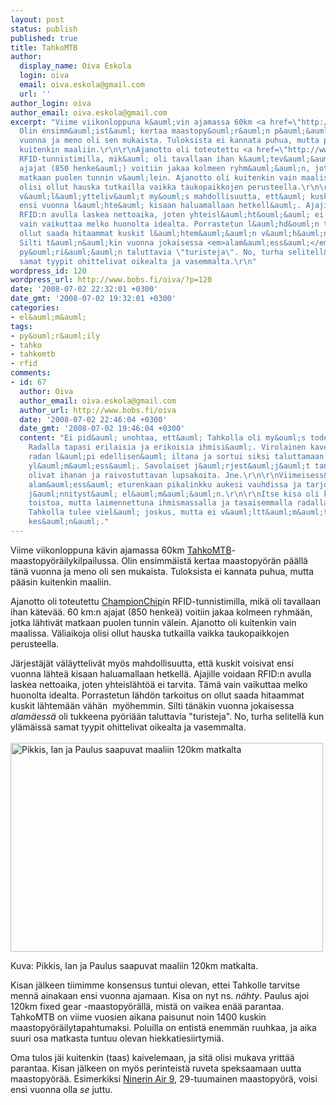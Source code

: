 ```yaml
---
layout: post
status: publish
published: true
title: TahkoMTB
author:
  display_name: Oiva Eskola
  login: oiva
  email: oiva.eskola@gmail.com
  url: ''
author_login: oiva
author_email: oiva.eskola@gmail.com
excerpt: "Viime viikonloppuna k&auml;vin ajamassa 60km <a href=\"http://www.tahkomtb.fi/index?page=1\">TahkoMTB</a>-maastopy&ouml;r&auml;ilykilpailussa.
  Olin ensimm&auml;ist&auml; kertaa maastopy&ouml;r&auml;n p&auml;&auml;ll&auml; t&auml;n&auml;
  vuonna ja meno oli sen mukaista. Tuloksista ei kannata puhua, mutta p&auml;&auml;sin
  kuitenkin maaliin.\r\n\r\nAjanotto oli toteutettu <a href=\"http://www.championchip.fi/index.asp?pid=19\">ChampionChip</a>in
  RFID-tunnistimilla, mik&auml; oli tavallaan ihan k&auml;tev&auml;&auml;. 60 km:n
  ajajat (850 henke&auml;) voitiin jakaa kolmeen ryhm&auml;&auml;n, jotka l&auml;htiv&auml;t
  matkaan puolen tunnin v&auml;lein. Ajanotto oli kuitenkin vain maalissa. V&auml;liaikoja
  olisi ollut hauska tutkailla vaikka taukopaikkojen perusteella.\r\n\r\nJ&auml;rjest&auml;j&auml;t
  v&auml;l&auml;ytteliv&auml;t my&ouml;s mahdollisuutta, ett&auml; kuskit voisivat
  ensi vuonna l&auml;hte&auml; kisaan haluamallaan hetkell&auml;. Ajajille voidaan
  RFID:n avulla laskea nettoaika, joten yhteisl&auml;ht&ouml;&auml; ei tarvita. T&auml;m&auml;
  vain vaikuttaa melko huonolta idealta. Porrastetun l&auml;hd&ouml;n tarkoitus on
  ollut saada hitaammat kuskit l&auml;htem&auml;&auml;n v&auml;h&auml;n&nbsp; my&ouml;hemmin.
  Silti t&auml;n&auml;kin vuonna jokaisessa <em>alam&auml;ess&auml;</em> oli tukkeena
  py&ouml;ri&auml;&auml;n taluttavia \"turisteja\". No, turha selitell&auml; kun yl&auml;m&auml;iss&auml;
  samat tyypit ohittelivat oikealta ja vasemmalta.\r\n"
wordpress_id: 120
wordpress_url: http://www.bobs.fi/oiva/?p=120
date: '2008-07-02 22:32:01 +0300'
date_gmt: '2008-07-02 19:32:01 +0300'
categories:
- el&auml;m&auml;
tags:
- py&ouml;r&auml;ily
- tahko
- tahkomtb
- rfid
comments:
- id: 67
  author: Oiva
  author_email: oiva.eskola@gmail.com
  author_url: http://www.bobs.fi/oiva
  date: '2008-07-02 22:46:04 +0300'
  date_gmt: '2008-07-02 19:46:04 +0300'
  content: "Ei pid&auml; unohtaa, ett&auml; Tahkolla oli my&ouml;s todella hauskaa.
    Radalla tapasi erilaisia ja erikoisia ihmisi&auml;. Virolainen kaveri kertoi ajaneensa
    radan l&auml;pi edellisen&auml; iltana ja sortui siksi taluttamaan viimeisess&auml;
    yl&auml;m&auml;ess&auml;. Savolaiset j&auml;rjest&auml;j&auml;t tankkauspisteill&auml;
    olivat ihanan ja raivostuttavan lupsakoita. Jne.\r\n\r\nViimeisess&auml; isossa
    alam&auml;ess&auml; eturenkaan pikalinkku aukesi vauhdissa ja tarjosi v&auml;h&auml;n
    j&auml;nnityst&auml; el&auml;m&auml;&auml;n.\r\n\r\nItse kisa oli kuitenkin vanhan
    toistoa, mutta laimennettuna ihmismassalla ja tasaisemmalla radalla. Viides kerta
    Tahkolla tulee viel&auml; joskus, mutta ei v&auml;ltt&auml;m&auml;tt&auml; ensi
    kes&auml;n&auml;."
---
```

<p>Viime viikonloppuna k&auml;vin ajamassa 60km <a href="http://www.tahkomtb.fi/index?page=1">TahkoMTB</a>-maastopy&ouml;r&auml;ilykilpailussa. Olin ensimm&auml;ist&auml; kertaa maastopy&ouml;r&auml;n p&auml;&auml;ll&auml; t&auml;n&auml; vuonna ja meno oli sen mukaista. Tuloksista ei kannata puhua, mutta p&auml;&auml;sin kuitenkin maaliin.</p>
<p>Ajanotto oli toteutettu <a href="http://www.championchip.fi/index.asp?pid=19">ChampionChip</a>in RFID-tunnistimilla, mik&auml; oli tavallaan ihan k&auml;tev&auml;&auml;. 60 km:n ajajat (850 henke&auml;) voitiin jakaa kolmeen ryhm&auml;&auml;n, jotka l&auml;htiv&auml;t matkaan puolen tunnin v&auml;lein. Ajanotto oli kuitenkin vain maalissa. V&auml;liaikoja olisi ollut hauska tutkailla vaikka taukopaikkojen perusteella.</p>
<p>J&auml;rjest&auml;j&auml;t v&auml;l&auml;ytteliv&auml;t my&ouml;s mahdollisuutta, ett&auml; kuskit voisivat ensi vuonna l&auml;hte&auml; kisaan haluamallaan hetkell&auml;. Ajajille voidaan RFID:n avulla laskea nettoaika, joten yhteisl&auml;ht&ouml;&auml; ei tarvita. T&auml;m&auml; vain vaikuttaa melko huonolta idealta. Porrastetun l&auml;hd&ouml;n tarkoitus on ollut saada hitaammat kuskit l&auml;htem&auml;&auml;n v&auml;h&auml;n&nbsp; my&ouml;hemmin. Silti t&auml;n&auml;kin vuonna jokaisessa <em>alam&auml;ess&auml;</em> oli tukkeena py&ouml;ri&auml;&auml;n taluttavia "turisteja". No, turha selitell&auml; kun yl&auml;m&auml;iss&auml; samat tyypit ohittelivat oikealta ja vasemmalta.<br />
<a id="more"></a><a id="more-120"></a><br />
<a title="DSC_0215 by oiva_eskola, on Flickr" href="http://www.flickr.com/photos/oiva/2625214313/"><img src="http://farm4.static.flickr.com/3034/2625214313_79c4200d52.jpg" alt="Pikkis, Ian ja Paulus saapuvat maaliin 120km matkalta" width="500" height="334" /></a></p>
<p style="text-align: justify;">Kuva: Pikkis, Ian ja Paulus saapuvat maaliin 120km matkalta.</p></p>
<p>Kisan j&auml;lkeen tiimimme konsensus tuntui olevan, ettei Tahkolle tarvitse menn&auml; ainakaan ensi vuonna ajamaan. Kisa on nyt ns. <em>n&auml;hty</em>. Paulus ajoi 120km fixed gear -maastopy&ouml;r&auml;ll&auml;, mist&auml; on vaikea en&auml;&auml; parantaa. TahkoMTB on viime vuosien aikana paisunut noin 1400 kuskin maastopy&ouml;r&auml;ilytapahtumaksi. Poluilla on entist&auml; enemm&auml;n ruuhkaa, ja aika suuri osa matkasta tuntuu olevan hiekkatiesiirtymi&auml;.</p>
<p>Oma tulos j&auml;i kuitenkin (taas) kaivelemaan, ja sit&auml; olisi mukava yritt&auml;&auml; parantaa. Kisan j&auml;lkeen on my&ouml;s perinteist&auml; ruveta speksaamaan uutta maastopy&ouml;r&auml;&auml;. Esimerkiksi <a href="http://www.ninerbikes.com/air9.html">Ninerin Air 9</a>, 29-tuumainen maastopy&ouml;r&auml;, voisi ensi vuonna olla <em>se</em> juttu.</p>
